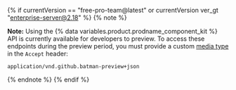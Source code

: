 {% if currentVersion == "free-pro-team@latest" or currentVersion ver_gt "enterprise-server@2.18" %}
{% note %}

**Note:**  Using the {% data variables.product.prodname_component_kit %} API is currently available for developers to preview. To access these endpoints during the preview period, you must provide a custom [media type](/v3/media) in the `Accept` header:

```
application/vnd.github.batman-preview+json
```

{% endnote %}
{% endif %}
